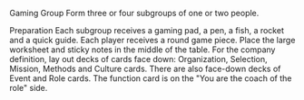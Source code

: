 Gaming Group
Form three or four subgroups of one or two people.

Preparation
Each subgroup receives a gaming pad, a pen, a fish, a rocket and a quick guide. Each player receives a round game piece.
Place the large worksheet and sticky notes in the middle of the table. For the company definition, lay out decks of cards face down: Organization, Selection, Mission, Methods and Culture cards. There are also face-down decks of Event and Role cards. The function card is on the "You are the coach of the role" side.
